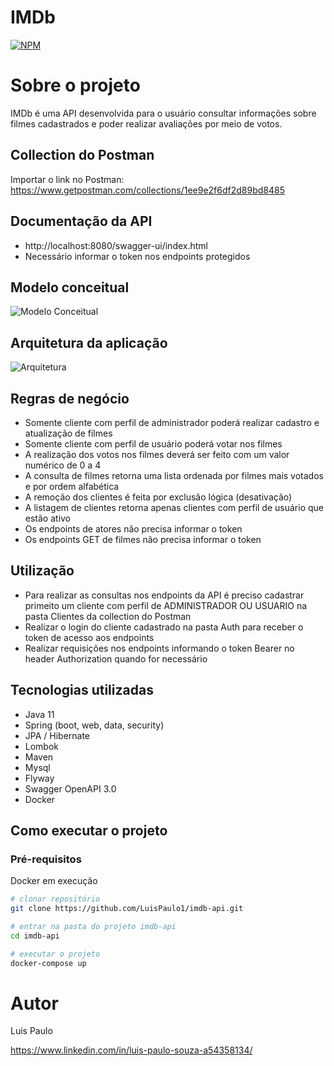 # IMDb
[![NPM](https://img.shields.io/npm/l/react)](https://github.com/LuisPaulo1/imdb-api/blob/master/LICENSE) 

# Sobre o projeto

IMDb é uma API desenvolvida para o usuário consultar informações sobre filmes cadastrados e poder realizar avaliações por meio de votos.

## Collection do Postman
Importar o link no Postman: https://www.getpostman.com/collections/1ee9e2f6df2d89bd8485
 
## Documentação da API
- http://localhost:8080/swagger-ui/index.html
- Necessário informar o token nos endpoints protegidos

## Modelo conceitual
![Modelo Conceitual](https://github.com/LuisPaulo1/assets/blob/master/imdb/diagrama-de-classe.png)

## Arquitetura da aplicação
![Arquitetura](https://github.com/LuisPaulo1/assets/blob/master/imdb/arquitetura.png)

## Regras de negócio
- Somente cliente com perfil de administrador poderá realizar cadastro e atualização de filmes
- Somente cliente com perfil de usuário poderá votar nos filmes
- A realização dos votos nos filmes deverá ser feito com um valor numérico de 0 a 4
- A consulta de filmes retorna uma lista ordenada por filmes mais votados e por ordem alfabética
- A remoção dos clientes é feita por exclusão lógica (desativação)
- A listagem de clientes retorna apenas clientes com perfil de usuário que estão ativo
- Os endpoints de atores não precisa informar o token
- Os endpoints GET de filmes não precisa informar o token

## Utilização
- Para realizar as consultas nos endpoints da API é preciso cadastrar primeito um cliente com perfil de ADMINISTRADOR OU USUARIO na pasta Clientes da collection do Postman
- Realizar o login do cliente cadastrado na pasta Auth para receber o token de acesso aos endpoints
- Realizar requisições nos endpoints informando o token Bearer no header Authorization quando for necessário

## Tecnologias utilizadas
- Java 11
- Spring (boot, web, data, security)
- JPA / Hibernate
- Lombok
- Maven
- Mysql
- Flyway
- Swagger OpenAPI 3.0
- Docker

## Como executar o projeto

### Pré-requisitos
Docker em execução

```bash
# clonar repositório
git clone https://github.com/LuisPaulo1/imdb-api.git

# entrar na pasta do projeto imdb-api
cd imdb-api

# executar o projeto
docker-compose up
```

# Autor

Luis Paulo

https://www.linkedin.com/in/luis-paulo-souza-a54358134/
